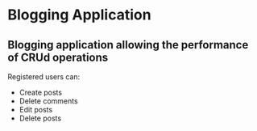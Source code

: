 # Blogging Application
## Blogging application allowing the performance of CRUd operations
Registered users can:
- Create posts
- Delete comments
- Edit posts
- Delete posts

